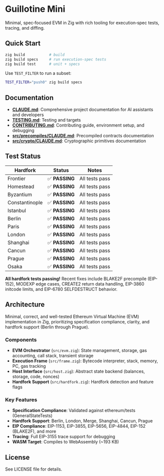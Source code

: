 # Guillotine Mini

Minimal, spec‑focused EVM in Zig with rich tooling for execution‑spec tests, tracing, and diffing.

## Quick Start

```bash
zig build           # build
zig build specs     # run execution‑spec tests
zig build test      # unit + specs
```

Use `TEST_FILTER` to run a subset:

```bash
TEST_FILTER="push0" zig build specs
```

## Documentation

- **[CLAUDE.md](./CLAUDE.md)**: Comprehensive project documentation for AI assistants and developers
- **[TESTING.md](./TESTING.md)**: Testing and targets
- **[CONTRIBUTING.md](./CONTRIBUTING.md)**: Contributing guide, environment setup, and debugging
- **[src/precompiles/CLAUDE.md](./src/precompiles/CLAUDE.md)**: Precompiled contracts documentation
- **[src/crypto/CLAUDE.md](./src/crypto/CLAUDE.md)**: Cryptographic primitives documentation

## Test Status

| Hardfork | Status | Notes |
|----------|--------|-------|
| Frontier | ✅ **PASSING** | All tests pass |
| Homestead | ✅ **PASSING** | All tests pass |
| Byzantium | ✅ **PASSING** | All tests pass |
| Constantinople | ✅ **PASSING** | All tests pass |
| Istanbul | ✅ **PASSING** | All tests pass |
| Berlin | ✅ **PASSING** | All tests pass |
| Paris | ✅ **PASSING** | All tests pass |
| London | ✅ **PASSING** | All tests pass |
| Shanghai | ✅ **PASSING** | All tests pass |
| Cancun | ✅ **PASSING** | All tests pass |
| Prague | ✅ **PASSING** | All tests pass |
| Osaka | ✅ **PASSING** | All tests pass |

**All hardfork tests passing!** Recent fixes include BLAKE2F precompile (EIP-152), MODEXP edge cases, CREATE2 return data handling, EIP-3860 initcode limits, and EIP-6780 SELFDESTRUCT behavior.

## Architecture

Minimal, correct, and well-tested Ethereum Virtual Machine (EVM) implementation in Zig, prioritizing specification compliance, clarity, and hardfork support (Berlin through Prague).

### Components

- **EVM Orchestrator** (`src/evm.zig`): State management, storage, gas accounting, call stack, transient storage
- **Execution Frame** (`src/frame.zig`): Bytecode interpreter, stack, memory, PC, gas tracking
- **Host Interface** (`src/host.zig`): Abstract state backend (balances, storage, code, nonces)
- **Hardfork Support** (`src/hardfork.zig`): Hardfork detection and feature flags

### Key Features

- **Specification Compliance**: Validated against ethereum/tests (GeneralStateTests)
- **Hardfork Support**: Berlin, London, Merge, Shanghai, Cancun, Prague
- **EIP Compliance**: EIP-1153, EIP-3855, EIP-5656, EIP-4844, EIP-152 (BLAKE2F), and more
- **Tracing**: Full EIP-3155 trace support for debugging
- **WASM Target**: Compiles to WebAssembly (~193 KB)

## License

See LICENSE file for details.
